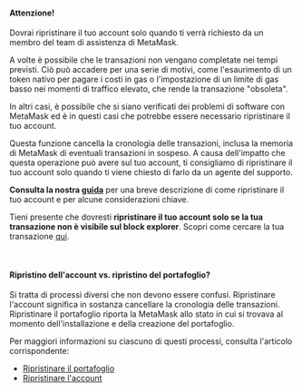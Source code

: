 
#### Attenzione!


Dovrai ripristinare il tuo account solo quando ti verrà richiesto da un membro del team di assistenza di MetaMask.



A volte è possibile che le transazioni non vengano completate nei tempi previsti. Ciò può accadere per una serie di motivi, come l'esaurimento di un token nativo per pagare i costi in gas o l'impostazione di un limite di gas basso nei momenti di traffico elevato, che rende la transazione "obsoleta".


In altri casi, è possibile che si siano verificati dei problemi di software con MetaMask ed è in questi casi che potrebbe essere necessario ripristinare il tuo account. 


Questa funzione cancella la cronologia delle transazioni, inclusa la memoria di MetaMask di eventuali transazioni in sospeso. A causa dell'impatto che questa operazione può avere sul tuo account, ti consigliamo di ripristinare il tuo account solo quando ti viene chiesto di farlo da un agente del supporto.


**Consulta la nostra [guida](https://support.metamask.io/hc/en-us/articles/360015488891)** per una breve descrizione di come ripristinare il tuo account e per alcune considerazioni chiave. 


Tieni presente che dovresti **ripristinare il tuo account solo se la tua transazione non è visibile sul block explorer**. Scopri come cercare la tua transazione [qui](https://support.metamask.io/hc/en-us/articles/360057536611). 


 



#### Ripristino dell'account vs. ripristino del portafoglio?


Si tratta di processi diversi che non devono essere confusi. Ripristinare l'account significa in sostanza cancellare la cronologia delle transazioni. Ripristinare il portafoglio riporta la MetaMask allo stato in cui si trovava al momento dell'installazione e della creazione del portafoglio.


Per maggiori informazioni su ciascuno di questi processi, consulta l'articolo corrispondente:


* [Ripristinare il portafoglio](https://support.metamask.io/hc/en-us/articles/4556918516763)
* [Ripristinare l'account](https://support.metamask.io/hc/en-us/articles/360015488891)


